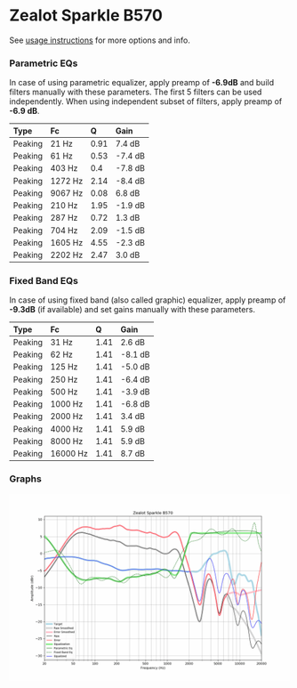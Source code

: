 # Zealot Sparkle B570
See [usage instructions](https://github.com/jaakkopasanen/AutoEq#usage) for more options and info.

### Parametric EQs
In case of using parametric equalizer, apply preamp of **-6.9dB** and build filters manually
with these parameters. The first 5 filters can be used independently.
When using independent subset of filters, apply preamp of **-6.9 dB**.

| Type    | Fc      |    Q | Gain    |
|:--------|:--------|:-----|:--------|
| Peaking | 21 Hz   | 0.91 | 7.4 dB  |
| Peaking | 61 Hz   | 0.53 | -7.4 dB |
| Peaking | 403 Hz  | 0.4  | -7.8 dB |
| Peaking | 1272 Hz | 2.14 | -8.4 dB |
| Peaking | 9067 Hz | 0.08 | 6.8 dB  |
| Peaking | 210 Hz  | 1.95 | -1.9 dB |
| Peaking | 287 Hz  | 0.72 | 1.3 dB  |
| Peaking | 704 Hz  | 2.09 | -1.5 dB |
| Peaking | 1605 Hz | 4.55 | -2.3 dB |
| Peaking | 2202 Hz | 2.47 | 3.0 dB  |

### Fixed Band EQs
In case of using fixed band (also called graphic) equalizer, apply preamp of **-9.3dB**
(if available) and set gains manually with these parameters.

| Type    | Fc       |    Q | Gain    |
|:--------|:---------|:-----|:--------|
| Peaking | 31 Hz    | 1.41 | 2.6 dB  |
| Peaking | 62 Hz    | 1.41 | -8.1 dB |
| Peaking | 125 Hz   | 1.41 | -5.0 dB |
| Peaking | 250 Hz   | 1.41 | -6.4 dB |
| Peaking | 500 Hz   | 1.41 | -3.9 dB |
| Peaking | 1000 Hz  | 1.41 | -6.8 dB |
| Peaking | 2000 Hz  | 1.41 | 3.4 dB  |
| Peaking | 4000 Hz  | 1.41 | 5.9 dB  |
| Peaking | 8000 Hz  | 1.41 | 5.9 dB  |
| Peaking | 16000 Hz | 1.41 | 8.7 dB  |

### Graphs
![](./Zealot%20Sparkle%20B570.png)